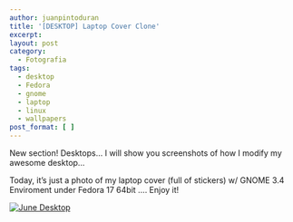 ```yaml
---
author: juanpintoduran
title: '[DESKTOP] Laptop Cover Clone'
excerpt:
layout: post
category:
  - Fotografia
tags:
  - desktop
  - Fedora
  - gnome
  - laptop
  - linux
  - wallpapers
post_format: [ ]
---
```

New section! Desktops… I will show you screenshots of how I modify my awesome desktop…

Today, it’s just a photo of my laptop cover (full of stickers) w/ GNOME 3.4 Enviroment under Fedora 17 64bit …. Enjoy it!

[![June Desktop][2]][2]

 
 [2]: http://cabargas.com/images/Screenshot-from-2012-06-07-173536.png